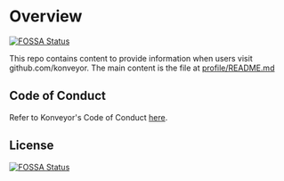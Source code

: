 # Overview
[![FOSSA Status](https://app.fossa.com/api/projects/git%2Bgithub.com%2Fkonveyor%2F.github.svg?type=shield)](https://app.fossa.com/projects/git%2Bgithub.com%2Fkonveyor%2F.github?ref=badge_shield)

This repo contains content to provide information when users visit github.com/konveyor.  The main content is the file at [profile/README.md](profile/README.md)

## Code of Conduct
Refer to Konveyor's Code of Conduct [here](https://github.com/konveyor/community/blob/main/CODE_OF_CONDUCT.md).


## License
[![FOSSA Status](https://app.fossa.com/api/projects/git%2Bgithub.com%2Fkonveyor%2F.github.svg?type=large)](https://app.fossa.com/projects/git%2Bgithub.com%2Fkonveyor%2F.github?ref=badge_large)